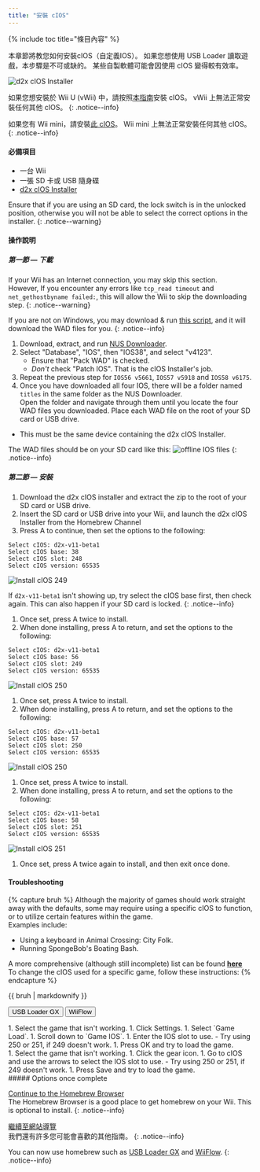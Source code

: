 ```yaml
---
title: "安裝 cIOS"
---
```


{% include toc title="條目內容" %}

本章節將教您如何安裝cIOS（自定義IOS）。 如果您想使用 USB Loader 讀取遊戲，本步驟是不可或缺的。 某些自製軟體可能會因使用 cIOS 變得較有效率。

![d2x cIOS Installer](/images/cios/cIOS.png)

如果您想安裝於 Wii U (vWii) 中，請按照[本指南](https://wiiu.hacks.guide/#/vwii-modding)安裝 cIOS。 vWii 上無法正常安裝任何其他 cIOS。
{: .notice--info}

如果您有 Wii mini，請安裝[此 cIOS](cios-mini)。 Wii mini 上無法正常安裝任何其他 cIOS。
{: .notice--info}

#### 必備項目

- 一台 Wii
- 一張 SD 卡或 USB 隨身碟
- [d2x cIOS Installer](https://hbb1.oscwii.org/hbb/d2x-cios-installer/d2x-cios-installer.zip)

Ensure that if you are using an SD card, the lock switch is in the unlocked position, otherwise you will not be able to select the correct options in the installer.
{: .notice--warning}

#### 操作說明

##### 第一節 — 下載

If your Wii has an Internet connection, you may skip this section. <br/> However, If you encounter any errors like `tcp_read timeout` and `net_gethostbyname failed:`, this will allow the Wii to skip the downloading step.
{: .notice--warning}

If you are not on Windows, you may download & run [this script](/assets/files/d2x_offline_ios.sh), and it will download the WAD files for you.
{: .notice--info}

1. Download, extract, and run [NUS Downloader](https://github.com/WiiDatabase/nusdownloader/releases/latest/download/NUSD-Mod-NUS-Fix.zip).
1. Select "Database", "IOS", then "IOS38", and select "v4123".
   - Ensure that "Pack WAD" is checked.
   - *Don't* check "Patch IOS". That is the cIOS Installer's job.
1. Repeat the previous step for `IOS56 v5661`, `IOS57 v5918` and `IOS58 v6175`.
1. Once you have downloaded all four IOS, there will be a folder named `titles` in the same folder as the NUS Downloader. <br/> Open the folder and navigate through them until you locate the four WAD files you downloaded. Place each WAD file on the root of your SD card or USB drive.
  - This must be the same device containing the d2x cIOS Installer.

The WAD files should be on your SD card like this: ![offline IOS files](/images/cios/d2x_offline_ios.png)
{: .notice--info}
##### 第二節 — 安裝

1. Download the d2x cIOS installer and extract the zip to the root of your SD card or USB drive.
1. Insert the SD card or USB drive into your Wii, and launch the d2x cIOS Installer from the Homebrew Channel
1. Press A to continue, then set the options to the following:

```
Select cIOS: d2x-v11-beta1
Select cIOS base: 38
Select cIOS slot: 248
Select cIOS version: 65535
```

![Install cIOS 249](/images/cios/d2x_v11_248.png)

If `d2x-v11-beta1` isn't showing up, try select the cIOS base first, then check again. This can also happen if your SD card is locked.
{: .notice--info}

1. Once set, press A twice to install.
1. When done installing, press A to return, and set the options to the following:

```
Select cIOS: d2x-v11-beta1
Select cIOS base: 56
Select cIOS slot: 249
Select cIOS version: 65535
```

![Install cIOS 250](/images/cios/d2x_v11_249.png)

1. Once set, press A twice to install.
1. When done installing, press A to return, and set the options to the following:

```
Select cIOS: d2x-v11-beta1
Select cIOS base: 57
Select cIOS slot: 250
Select cIOS version: 65535
```

![Install cIOS 250](/images/cios/d2x_v11_250.png)

1. Once set, press A twice to install.
1. When done installing, press A to return, and set the options to the following:

```
Select cIOS: d2x-v11-beta1
Select cIOS base: 58
Select cIOS slot: 251
Select cIOS version: 65535
```

![Install cIOS 251](/images/cios/d2x_v11_251.png)

1. Once set, press A twice again to install, and then exit once done.

#### Troubleshooting

{% capture bruh %}
Although the majority of games should work straight away with the defaults, some may require using a specific cIOS to function, or to utilize certain features within the game.<br> Examples include:

- Using a keyboard in Animal Crossing: City Folk.
- Running SpongeBob's Boating Bash.

A more comprehensive (although still incomplete) list can be found [**here**](https://wiki.gbatemp.net/wiki/Wii_cIOS_base_Compatibility_List)<br> To change the cIOS used for a specific game, follow these instructions:
{% endcapture %}

<div class="notice--warning">{{ bruh | markdownify }}</div>

<button class="tablinks btn btn--large btn--primary" id="defaultOpen" onclick="openTab(event, 'usbloadergx')">USB Loader GX</button>
<button class="tablinks btn btn--large btn--info" onclick="openTab(event, 'wiiflow')">WiiFlow</button>

<div id="usbloadergx" class="blanktabcontent" markdown="1">
1. Select the game that isn't working.
1. Click Settings.
1. Select `Game Load`.
1. Scroll down to `Game IOS`.
1. Enter the IOS slot to use.
    - Try using 250 or 251, if 249 doesn't work.
1. Press OK and try to load the game.
</div>
<div id="wiiflow" class="blanktabcontent" markdown="1">
1. Select the game that isn't working.
1. Click the gear icon.
1. Go to cIOS and use the arrows to select the IOS slot to use.
    - Try using 250 or 251, if 249 doesn't work.
1. Press Save and try to load the game.
</div>
##### Options once complete

[Continue to the Homebrew Browser](hbb)<br> The Homebrew Browser is a good place to get homebrew on your Wii. This is optional to install.
{: .notice--info}

[繼續至網站導覽](site-navigation)<br> 我們還有許多您可能會喜歡的其他指南。
{: .notice--info}

You can now use homebrew such as [USB Loader GX](usbloadergx) and [WiiFlow](wiiflow).
{: .notice--info}

<script>
    let tabcontent = document.getElementsByClassName("blanktabcontent");
    let tablinks = document.getElementsByClassName("tablinks");

    function openTab(evt, tabName) {
        let element;

        for (element of tabcontent) {
            element.style.display = "none";
        }

        for (element of tablinks) {
            element.className = element.className.replace("btn--primary", "btn--info");
            if (!element.className.includes('btn--info'))
                element.className += " btn--info";
        }

        document.getElementById(tabName).style.display = "block";
        evt.currentTarget.className = evt.currentTarget.className.replace("btn--info", "btn--primary");
    }

    // Get the element with id="defaultOpen" and click on it
    document.getElementById("defaultOpen").click();
</script>